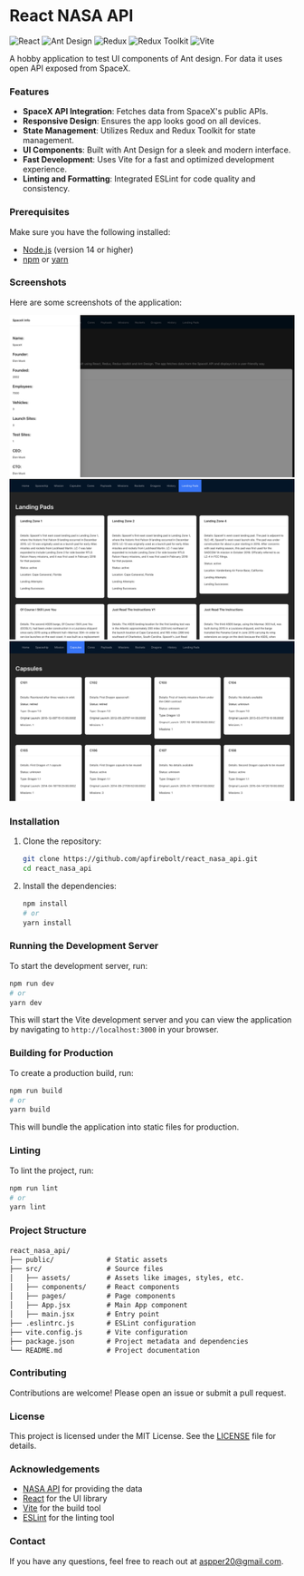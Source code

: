 # React NASA API

![React](https://img.shields.io/badge/React-20232A?style=for-the-badge&logo=react&logoColor=61DAFB)
![Ant Design](https://img.shields.io/badge/Ant%20Design-0170FE?style=for-the-badge&logo=ant-design&logoColor=white)
![Redux](https://img.shields.io/badge/Redux-764ABC?style=for-the-badge&logo=redux&logoColor=white)
![Redux Toolkit](https://img.shields.io/badge/Redux%20Toolkit-764ABC?style=for-the-badge&logo=redux&logoColor=white)
![Vite](https://img.shields.io/badge/Vite-646CFF?style=for-the-badge&logo=vite&logoColor=white)

A hobby application to test UI components of Ant design. For data it uses open API exposed from SpaceX.

### Features

- **SpaceX API Integration**: Fetches data from SpaceX's public APIs.
- **Responsive Design**: Ensures the app looks good on all devices.
- **State Management**: Utilizes Redux and Redux Toolkit for state management.
- **UI Components**: Built with Ant Design for a sleek and modern interface.
- **Fast Development**: Uses Vite for a fast and optimized development experience.
- **Linting and Formatting**: Integrated ESLint for code quality and consistency.

### Prerequisites

Make sure you have the following installed:

- [Node.js](https://nodejs.org/) (version 14 or higher)
- [npm](https://www.npmjs.com/) or [yarn](https://yarnpkg.com/)

### Screenshots

Here are some screenshots of the application:

![Screenshot 1](./screenshots/1.png)
![Screenshot 2](./screenshots/2.png)
![Screenshot 2](./screenshots/3.png)


### Installation

1. Clone the repository:

    ```sh
    git clone https://github.com/apfirebolt/react_nasa_api.git
    cd react_nasa_api
    ```

2. Install the dependencies:

    ```sh
    npm install
    # or
    yarn install
    ```

### Running the Development Server

To start the development server, run:

```sh
npm run dev
# or
yarn dev
```

This will start the Vite development server and you can view the application by navigating to `http://localhost:3000` in your browser.

### Building for Production

To create a production build, run:

```sh
npm run build
# or
yarn build
```

This will bundle the application into static files for production.

### Linting

To lint the project, run:

```sh
npm run lint
# or
yarn lint
```

### Project Structure

```plaintext
react_nasa_api/
├── public/             # Static assets
├── src/                # Source files
│   ├── assets/         # Assets like images, styles, etc.
│   ├── components/     # React components
│   ├── pages/          # Page components
│   ├── App.jsx         # Main App component
│   ├── main.jsx        # Entry point
├── .eslintrc.js        # ESLint configuration
├── vite.config.js      # Vite configuration
├── package.json        # Project metadata and dependencies
└── README.md           # Project documentation
```

### Contributing

Contributions are welcome! Please open an issue or submit a pull request.

### License

This project is licensed under the MIT License. See the [LICENSE](LICENSE) file for details.

### Acknowledgements

- [NASA API](https://api.nasa.gov/) for providing the data
- [React](https://reactjs.org/) for the UI library
- [Vite](https://vitejs.dev/) for the build tool
- [ESLint](https://eslint.org/) for the linting tool

### Contact

If you have any questions, feel free to reach out at [aspper20@gmail.com](mailto:aspper20@gmail.com).